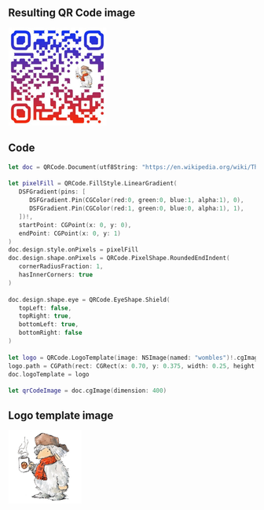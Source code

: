 ## Resulting QR Code image

<a href="qrcode-off-pixels.png">
   <img src="demo-wombles.jpg" width="200" />
</a>

## Code

```swift
let doc = QRCode.Document(utf8String: "https://en.wikipedia.org/wiki/The_Wombles")

let pixelFill = QRCode.FillStyle.LinearGradient(
   DSFGradient(pins: [
      DSFGradient.Pin(CGColor(red:0, green:0, blue:1, alpha:1), 0),
      DSFGradient.Pin(CGColor(red:1, green:0, blue:0, alpha:1), 1),
   ])!,
   startPoint: CGPoint(x: 0, y: 0),
   endPoint: CGPoint(x: 0, y: 1)
)
doc.design.style.onPixels = pixelFill
doc.design.shape.onPixels = QRCode.PixelShape.RoundedEndIndent(
   cornerRadiusFraction: 1, 
   hasInnerCorners: true
)

doc.design.shape.eye = QRCode.EyeShape.Shield(
   topLeft: false, 
   topRight: true, 
   bottomLeft: true, 
   bottomRight: false
)

let logo = QRCode.LogoTemplate(image: NSImage(named: "wombles")!.cgImage(forProposedRect: nil, context: nil, hints: nil)!)
logo.path = CGPath(rect: CGRect(x: 0.70, y: 0.375, width: 0.25, height: 0.25), transform: nil)
doc.logoTemplate = logo

let qrCodeImage = doc.cgImage(dimension: 400)
```

## Logo template image

<a href="b-image.jpg">
   <img src="wombles.jpeg" width="150"/>
</a>
